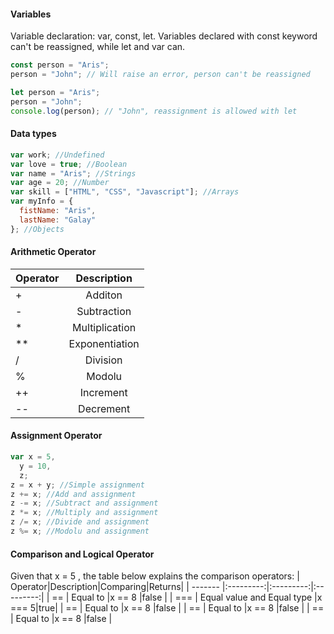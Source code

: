 #### Variables

Variable declaration: var, const, let.
Variables declared with const keyword can't be reassigned, while let and var can.

```js
const person = "Aris";
person = "John"; // Will raise an error, person can't be reassigned

let person = "Aris";
person = "John";
console.log(person); // "John", reassignment is allowed with let
```

#### Data types

```js
var work; //Undefined
var love = true; //Boolean
var name = "Aris"; //Strings
var age = 20; //Number
var skill = ["HTML", "CSS", "Javascript"]; //Arrays
var myInfo = {
  fistName: "Aris",
  lastName: "Galay"
}; //Objects
```

#### Arithmetic Operator

| Operator |  Description   |
| -------- | :------------: |
| +        |    Additon     |
| -        |  Subtraction   |
| \*       | Multiplication |
| \*\*     | Exponentiation |
| /        |    Division    |
| %        |     Modolu     |
| ++       |   Increment    |
| --       |   Decrement    |

#### Assignment Operator

```js
var x = 5,
  y = 10,
  z;
z = x + y; //Simple assignment
z += x; //Add and assignment
z -= x; //Subtract and assignment
z *= x; //Multiply and assignment
z /= x; //Divide and assignment
z %= x; //Modolu and assignment
```

#### Comparison and Logical Operator

Given that x = 5 , the table below explains the comparison operators:
| Operator|Description|Comparing|Returns|
| ------- |:---------:|:---------:|:---------:|
| == | Equal to |x == 8 |false |
| === | Equal value and Equal type |x === 5|true|
| == | Equal to |x == 8 |false |
| == | Equal to |x == 8 |false |
| == | Equal to |x == 8 |false |
